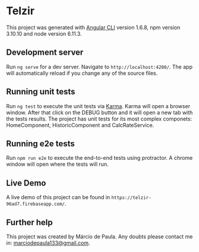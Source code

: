 # Telzir

This project was generated with [Angular CLI](https://github.com/angular/angular-cli) version 1.6.8, npm version 3.10.10 and node version 6.11.3.

## Development server

Run `ng serve` for a dev server. Navigate to `http://localhost:4200/`. The app will automatically reload if you change any of the source files.

## Running unit tests

Run `ng test` to execute the unit tests via [Karma](https://karma-runner.github.io). Karma will open a browser window. After that click on the DEBUG button and it will open a new tab with the tests results. The project has unit tests for its most complex componets: HomeComponent, HistoricComponent and CalcRateService.

## Running e2e tests

Run `npm run e2e` to execute the end-to-end tests using protractor. A chrome window will open where the tests will run.

## Live Demo

A live demo of this project can be found in `https://telzir-96ad7.firebaseapp.com/`.

## Further help

This project was created by Márcio de Paula. Any doubts please contact me in: marciodepaula133@gmail.com.
